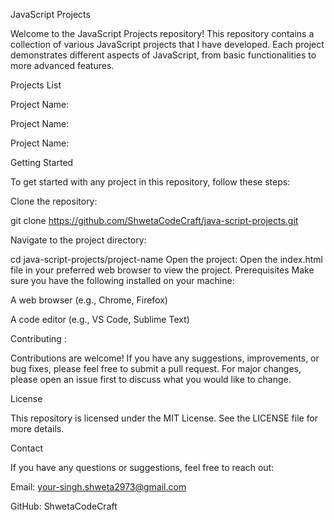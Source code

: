 


















 

























JavaScript Projects








Welcome to the JavaScript Projects repository! This repository contains a collection of various JavaScript projects that I have developed. Each project demonstrates different aspects of JavaScript, from basic functionalities to more advanced features.

Projects List


Project Name: 

Project Name: 

Project Name: 


Getting Started

To get started with any project in this repository, follow these steps:

Clone the repository:

git clone https://github.com/ShwetaCodeCraft/java-script-projects.git

Navigate to the project directory:

cd java-script-projects/project-name
Open the project:
Open the index.html file in your preferred web browser to view the project.
Prerequisites
Make sure you have the following installed on your machine:

A web browser (e.g., Chrome, Firefox)

A code editor (e.g., VS Code, Sublime Text)

Contributing : 

Contributions are welcome! If you have any suggestions, improvements, or bug fixes, please feel free to submit a pull request. For major changes, please open an issue first to discuss what you would like to change.

License

This repository is licensed under the MIT License. See the LICENSE file for more details.

Contact

If you have any questions or suggestions, feel free to reach out:

Email: your-singh.shweta2973@gmail.com

GitHub: ShwetaCodeCraft
